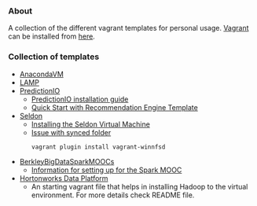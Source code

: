 ### About

A collection of the different vagrant templates for personal usage.
[Vagrant](https://www.vagrantup.com/about.html) can be installed from [here](https://www.vagrantup.com/downloads.html).

### Collection of templates

* [AnacondaVM](AnacondaVM)
* [LAMP](LAMP)
* [PredictionIO](PredictionIO)
    - [PredictionIO installation guide](https://docs.prediction.io/install/)
    - [Quick Start with Recommendation Engine Template](https://docs.prediction.io/templates/recommendation/quickstart/)
* [Seldon](Seldon)
    - [Installing the Seldon Virtual Machine](http://docs.seldon.io/vm.html)
    - [Issue with synced folder](https://github.com/wckr/wocker/issues/14)
        ```
        vagrant plugin install vagrant-winnfsd
        ```
* [BerkleyBigDataSparkMOOCs](BerkleyBigDataSparkMOOCs)
    - [Information for setting up for the Spark MOOC](https://github.com/spark-mooc/mooc-setup/)
* [Hortonworks Data Platform](HDP)
    - An starting vagrant file that helps in installing Hadoop to the virtual environment. For more details check README file.
